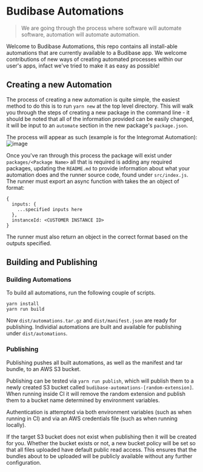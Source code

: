 # Budibase Automations

> We are going through the process where software will automate software, automation will automate automation.

Welcome to Budibase Automations, this repo contains all install-able automations that are currently available to a Budibase app.
We welcome contributions of new ways of creating automated processes within our user's apps, infact we've tried to make it 
as easy as possible!

## Creating a new Automation

The process of creating a new automation is quite simple, the easiest method to do this is to run `yarn new` at the 
top level directory. This will walk you through the steps of creating a new package in the command line - it should be 
noted that all of the information provided can be easily changed, it will be input to an `automate` section in the new package's
`package.json`.

The process will appear as such (example is for the Integromat Automation):
![image](https://user-images.githubusercontent.com/4407001/93998672-c45e8900-fd8c-11ea-90ff-032550ee9d9f.png)

Once you've ran through this process the package will exist under `packages/<Package Name>` all that is required is adding
any required packages, updating the `README.md` to provide information about what your automation does and the runner source code,
found under `src/index.js`. The runner must export an async function with takes the an object of format:
```
{
  inputs: {
    ...specified inputs here
  },
  instanceId: <CUSTOMER INSTANCE ID>
}
```
The runner must also return an object in the correct format based on the outputs specified.

## Building and Publishing

### Building Automations

To build all automations, run the following couple of scripts.

```
yarn install
yarn run build
```

Now `dist/automations.tar.gz` and `dist/manifest.json` are ready for publishing.
Individial automations are built and available for publishing under `dist/automations`.

### Publishing

Publishing pushes all built automations, as well as the manifest and tar bundle, to an AWS S3 bucket.

Publishing can be tested via `yarn run publish`, which will publish them to a newly created S3 bucket
called `budibase-automations-[random-extension]`. When running inside CI it will remove the random extension and
publish them to a bucket name determined by environment variables.

Authentication is attempted via both environment variables (such as when running in CI) and via an AWS
credentials file (such as when running locally).

If the target S3 bucket does not exist when publishing then it will be created for you. Whether the bucket exists
or not, a new bucket policy will be set so that all files uploaded have default public read access. This
ensures that the bundles about to be uploaded will be publicly available without any further configuration.
